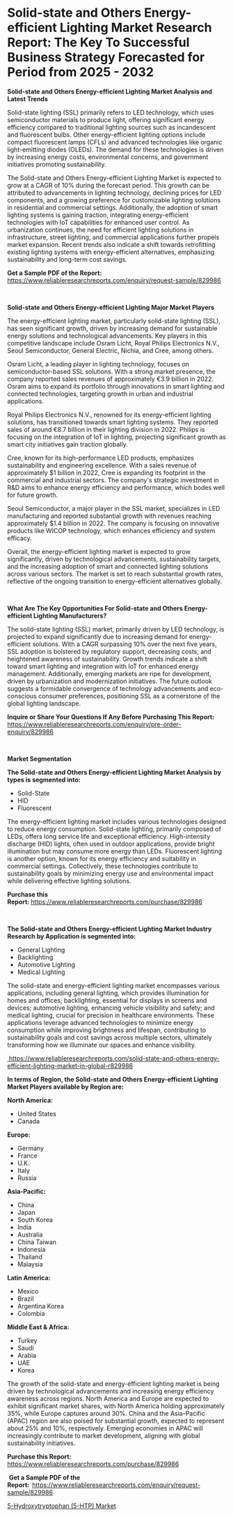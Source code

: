 <p><h1>Solid-state and Others Energy-efficient Lighting Market Research Report: The Key To Successful Business Strategy Forecasted for Period from 2025 - 2032</h1></p><p><strong>Solid-state and Others Energy-efficient Lighting Market Analysis and Latest Trends</strong></p>
<p><p>Solid-state lighting (SSL) primarily refers to LED technology, which uses semiconductor materials to produce light, offering significant energy efficiency compared to traditional lighting sources such as incandescent and fluorescent bulbs. Other energy-efficient lighting options include compact fluorescent lamps (CFLs) and advanced technologies like organic light-emitting diodes (OLEDs). The demand for these technologies is driven by increasing energy costs, environmental concerns, and government initiatives promoting sustainability.</p><p>The Solid-state and Others Energy-efficient Lighting Market is expected to grow at a CAGR of 10% during the forecast period. This growth can be attributed to advancements in lighting technology, declining prices for LED components, and a growing preference for customizable lighting solutions in residential and commercial settings. Additionally, the adoption of smart lighting systems is gaining traction, integrating energy-efficient technologies with IoT capabilities for enhanced user control. As urbanization continues, the need for efficient lighting solutions in infrastructure, street lighting, and commercial applications further propels market expansion. Recent trends also indicate a shift towards retrofitting existing lighting systems with energy-efficient alternatives, emphasizing sustainability and long-term cost savings.</p></p>
<p><strong>Get a Sample PDF of the Report:&nbsp;</strong> <a href="https://www.reliableresearchreports.com/enquiry/request-sample/829986?utm_campaign=3362&utm_medium=2&utm_source=Github&utm_content=ia&utm_term=25032025&utm_id=solid-state-and-others-energy-efficient-lighting">https://www.reliableresearchreports.com/enquiry/request-sample/829986</a></p>
<p>&nbsp;</p>
<p><strong>Solid-state and Others Energy-efficient Lighting Major Market Players</strong></p>
<p><p>The energy-efficient lighting market, particularly solid-state lighting (SSL), has seen significant growth, driven by increasing demand for sustainable energy solutions and technological advancements. Key players in this competitive landscape include Osram Licht, Royal Philips Electronics N.V., Seoul Semiconductor, General Electric, Nichia, and Cree, among others.</p><p>Osram Licht, a leading player in lighting technology, focuses on semiconductor-based SSL solutions. With a strong market presence, the company reported sales revenues of approximately €3.9 billion in 2022. Osram aims to expand its portfolio through innovations in smart lighting and connected technologies, targeting growth in urban and industrial applications.</p><p>Royal Philips Electronics N.V., renowned for its energy-efficient lighting solutions, has transitioned towards smart lighting systems. They reported sales of around €8.7 billion in their lighting division in 2022. Philips is focusing on the integration of IoT in lighting, projecting significant growth as smart city initiatives gain traction globally.</p><p>Cree, known for its high-performance LED products, emphasizes sustainability and engineering excellence. With a sales revenue of approximately $1 billion in 2022, Cree is expanding its footprint in the commercial and industrial sectors. The company's strategic investment in R&D aims to enhance energy efficiency and performance, which bodes well for future growth.</p><p>Seoul Semiconductor, a major player in the SSL market, specializes in LED manufacturing and reported substantial growth with revenues reaching approximately $1.4 billion in 2022. The company is focusing on innovative products like WICOP technology, which enhances efficiency and system efficacy.</p><p>Overall, the energy-efficient lighting market is expected to grow significantly, driven by technological advancements, sustainability targets, and the increasing adoption of smart and connected lighting solutions across various sectors. The market is set to reach substantial growth rates, reflective of the ongoing transition to energy-efficient alternatives globally.</p></p>
<p>&nbsp;</p>
<p><strong>What Are The Key Opportunities For Solid-state and Others Energy-efficient Lighting Manufacturers?</strong></p>
<p><p>The solid-state lighting (SSL) market, primarily driven by LED technology, is projected to expand significantly due to increasing demand for energy-efficient solutions. With a CAGR surpassing 10% over the next five years, SSL adoption is bolstered by regulatory support, decreasing costs, and heightened awareness of sustainability. Growth trends indicate a shift toward smart lighting and integration with IoT for enhanced energy management. Additionally, emerging markets are ripe for development, driven by urbanization and modernization initiatives. The future outlook suggests a formidable convergence of technology advancements and eco-conscious consumer preferences, positioning SSL as a cornerstone of the global lighting landscape.</p></p>
<p><strong>Inquire or Share Your Questions If Any Before Purchasing This Report:</strong> <a href="https://www.reliableresearchreports.com/enquiry/pre-order-enquiry/829986?utm_campaign=3362&utm_medium=2&utm_source=Github&utm_content=ia&utm_term=25032025&utm_id=solid-state-and-others-energy-efficient-lighting">https://www.reliableresearchreports.com/enquiry/pre-order-enquiry/829986</a></p>
<p>&nbsp;</p>
<p><strong>Market Segmentation</strong></p>
<p><strong>The Solid-state and Others Energy-efficient Lighting Market Analysis by types is segmented into:</strong></p>
<p><ul><li>Solid-State</li><li>HID</li><li>Fluorescent</li></ul></p>
<p><p>The energy-efficient lighting market includes various technologies designed to reduce energy consumption. Solid-state lighting, primarily composed of LEDs, offers long service life and exceptional efficiency. High-intensity discharge (HID) lights, often used in outdoor applications, provide bright illumination but may consume more energy than LEDs. Fluorescent lighting is another option, known for its energy efficiency and suitability in commercial settings. Collectively, these technologies contribute to sustainability goals by minimizing energy use and environmental impact while delivering effective lighting solutions.</p></p>
<p><strong>Purchase this Report:&nbsp;</strong><a href="https://www.reliableresearchreports.com/purchase/829986?utm_campaign=3362&utm_medium=2&utm_source=Github&utm_content=ia&utm_term=25032025&utm_id=solid-state-and-others-energy-efficient-lighting">https://www.reliableresearchreports.com/purchase/829986</a></p>
<p>&nbsp;</p>
<p><strong>The Solid-state and Others Energy-efficient Lighting Market Industry Research by Application is segmented into:</strong></p>
<p><ul><li>General Lighting</li><li>Backlighting</li><li>Automotive Lighting</li><li>Medical Lighting</li></ul></p>
<p><p>The solid-state and energy-efficient lighting market encompasses various applications, including general lighting, which provides illumination for homes and offices; backlighting, essential for displays in screens and devices; automotive lighting, enhancing vehicle visibility and safety; and medical lighting, crucial for precision in healthcare environments. These applications leverage advanced technologies to minimize energy consumption while improving brightness and lifespan, contributing to sustainability goals and cost savings across multiple sectors, ultimately transforming how we illuminate our spaces and enhance visibility.</p></p>
<p><a href="https://www.reliableresearchreports.com/solid-state-and-others-energy-efficient-lighting-market-in-global-r829986?utm_campaign=3362&utm_medium=2&utm_source=Github&utm_content=ia&utm_term=25032025&utm_id=solid-state-and-others-energy-efficient-lighting">&nbsp;https://www.reliableresearchreports.com/solid-state-and-others-energy-efficient-lighting-market-in-global-r829986</a></p>
<p><strong>In terms of Region, the Solid-state and Others Energy-efficient Lighting Market Players available by Region are:</strong></p>
<p>
    <p> <strong> North America: </strong>
        <ul>
            <li>United States</li>
            <li>Canada</li>
        </ul>
        </p> 
    <p> <strong> Europe: </strong>
        <ul>
            <li>Germany</li>
            <li>France</li>
            <li>U.K.</li>
            <li>Italy</li>
            <li>Russia</li>
        </ul>
        </p> 
    <p> <strong> Asia-Pacific: </strong>
        <ul>
            <li>China</li>
            <li>Japan</li>
            <li>South Korea</li>
            <li>India</li>
            <li>Australia</li>
            <li>China Taiwan</li>
            <li>Indonesia</li>
            <li>Thailand</li>
            <li>Malaysia</li>
        </ul>
        </p> 
    <p> <strong> Latin America: </strong>
        <ul>
            <li>Mexico</li>
            <li>Brazil</li>
            <li>Argentina Korea</li>
            <li>Colombia</li>
        </ul>
        </p> 
    <p> <strong> Middle East & Africa: </strong>
        <ul>
            <li>Turkey</li>
            <li>Saudi</li>
            <li>Arabia</li>
            <li>UAE</li>
            <li>Korea</li>
        </ul>
    </p>
    </p>
<p><p>The growth of the solid-state and energy-efficient lighting market is being driven by technological advancements and increasing energy efficiency awareness across regions. North America and Europe are expected to exhibit significant market shares, with North America holding approximately 35%, while Europe captures around 30%. China and the Asia-Pacific (APAC) region are also poised for substantial growth, expected to represent about 25% and 10%, respectively. Emerging economies in APAC will increasingly contribute to market development, aligning with global sustainability initiatives.</p></p>
<p><strong>Purchase this Report: </strong><a href="https://www.reliableresearchreports.com/purchase/829986?utm_campaign=3362&utm_medium=2&utm_source=Github&utm_content=ia&utm_term=25032025&utm_id=solid-state-and-others-energy-efficient-lighting">https://www.reliableresearchreports.com/purchase/829986</a></p>
<p>&nbsp;<strong>Get a Sample PDF of the Report:&nbsp;&nbsp;</strong><a href="https://www.reliableresearchreports.com/enquiry/request-sample/829986?utm_campaign=3362&utm_medium=2&utm_source=Github&utm_content=ia&utm_term=25032025&utm_id=solid-state-and-others-energy-efficient-lighting">https://www.reliableresearchreports.com/enquiry/request-sample/829986</a></p>
<p><strong></strong></p>
<p><p><a href="https://github.com/haimamuirev8/Market-Research-Report-List-1/blob/main/5-hydroxytryptophan-5-htp-market.md?utm_campaign=3362&utm_medium=2&utm_source=Github&utm_content=ia&utm_term=25032025&utm_id=solid-state-and-others-energy-efficient-lighting">5-Hydroxytryptophan (5-HTP) Market</a></p></p>